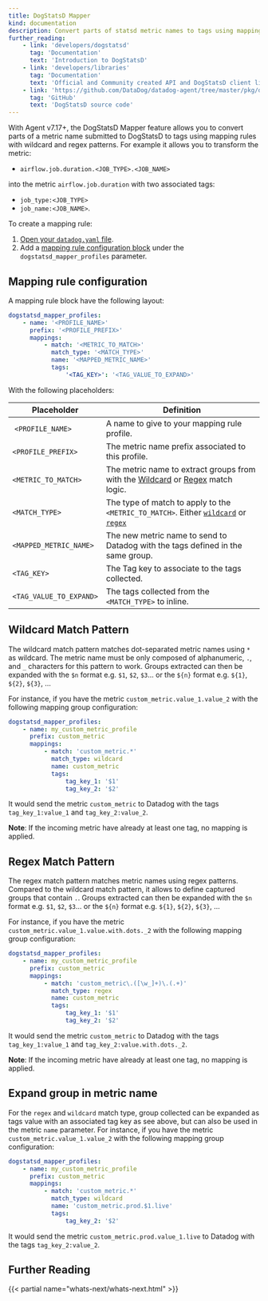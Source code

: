 ```yaml
---
title: DogStatsD Mapper
kind: documentation
description: Convert parts of statsd metric names to tags using mapping rules in DogStatsD.
further_reading:
    - link: 'developers/dogstatsd'
      tag: 'Documentation'
      text: 'Introduction to DogStatsD'
    - link: 'developers/libraries'
      tag: 'Documentation'
      text: 'Official and Community created API and DogStatsD client libraries'
    - link: 'https://github.com/DataDog/datadog-agent/tree/master/pkg/dogstatsd'
      tag: 'GitHub'
      text: 'DogStatsD source code'
---
```


With Agent v7.17+, the DogStatsD Mapper feature allows you to convert parts of a metric name submitted to DogStatsD to tags using mapping rules with wildcard and regex patterns. For example it allows you to transform the metric:

- `airflow.job.duration.<JOB_TYPE>.<JOB_NAME>`

into the metric `airflow.job.duration` with two associated tags:

- `job_type:<JOB_TYPE>`
- `job_name:<JOB_NAME>`.

To create a mapping rule:

1. [Open your `datadog.yaml` file][1].
2. Add a [mapping rule configuration block](#mapping-rule-configuration) under the `dogstatsd_mapper_profiles` parameter.

## Mapping rule configuration

A mapping rule block have the following layout:

```yaml
dogstatsd_mapper_profiles:
    - name: '<PROFILE_NAME>'
      prefix: '<PROFILE_PREFIX>'
      mappings:
          - match: '<METRIC_TO_MATCH>'
            match_type: '<MATCH_TYPE>'
            name: '<MAPPED_METRIC_NAME>'
            tags:
                '<TAG_KEY>': '<TAG_VALUE_TO_EXPAND>'
```

With the following placeholders:

| Placeholder             |  Definition                                                                                                                               |
| ----------------------- | ----------------------------------------------------------------------------------------------------------------------------------------- |
|  `<PROFILE_NAME>`       | A name to give to your mapping rule profile.                                                                                              |
| `<PROFILE_PREFIX>`      | The metric name prefix associated to this profile.                                                                                        |
| `<METRIC_TO_MATCH>`     | The metric name to extract groups from with the [Wildcard](#wildcard-match-pattern) or [Regex](#regex-match-pattern) match logic.         |
| `<MATCH_TYPE>`          | The type of match to apply to the `<METRIC_TO_MATCH>`. Either [`wildcard`](#wildcard-match-pattern) or [`regex`](#regex-match-pattern)    |
| `<MAPPED_METRIC_NAME>`  | The new metric name to send to Datadog with the tags defined in the same group.                                                           |
| `<TAG_KEY>`             | The Tag key to associate to the tags collected.                                                                                           |
| `<TAG_VALUE_TO_EXPAND>` | The tags collected from the `<MATCH_TYPE>` to inline.                                                                                     |

## Wildcard Match Pattern

The wildcard match pattern matches dot-separated metric names using `*` as wildcard. The metric name must be only composed of alphanumeric, `.`, and `_`  characters for this pattern to work.
Groups extracted can then be expanded with the `$n` format e.g. `$1`, `$2`, `$3`... or the `${n}` format e.g. `${1}`, `${2}`, `${3}`, ...

For instance, if you have the metric `custom_metric.value_1.value_2` with the following mapping group configuration:

```yaml
dogstatsd_mapper_profiles:
    - name: my_custom_metric_profile
      prefix: custom_metric
      mappings:
          - match: 'custom_metric.*'
            match_type: wildcard
            name: custom_metric
            tags:
                tag_key_1: '$1'
                tag_key_2: '$2'
```

It would send the metric `custom_metric` to Datadog with the tags `tag_key_1:value_1` and `tag_key_2:value_2`.

**Note**: If the incoming metric have already at least one tag, no mapping is applied.

## Regex Match Pattern

The regex match pattern matches metric names using regex patterns. Compared to the wildcard match pattern, it allows to define captured groups that contain `.`.
Groups extracted can then be expanded with the `$n` format e.g. `$1`, `$2`, `$3`... or the `${n}` format e.g. `${1}`, `${2}`, `${3}`, ...

For instance, if you have the metric `custom_metric.value_1.value.with.dots._2` with the following mapping group configuration:

```yaml
dogstatsd_mapper_profiles:
    - name: my_custom_metric_profile
      prefix: custom_metric
      mappings:
          - match: 'custom_metric\.([\w_]+)\.(.+)'
            match_type: regex
            name: custom_metric
            tags:
                tag_key_1: '$1'
                tag_key_2: '$2'
```

It would send the metric `custom_metric` to Datadog with the tags `tag_key_1:value_1` and `tag_key_2:value.with.dots._2`.

**Note**: If the incoming metric have already at least one tag, no mapping is applied.

## Expand group in metric name

For the `regex` and `wildcard` match type, group collected can be expanded as tags value with an associated tag key as see above, but can also be used in the metric `name` parameter. For instance, if you have the metric `custom_metric.value_1.value_2` with the following mapping group configuration:

```yaml
dogstatsd_mapper_profiles:
    - name: my_custom_metric_profile
      prefix: custom_metric
      mappings:
          - match: 'custom_metric.*'
            match_type: wildcard
            name: 'custom_metric.prod.$1.live'
            tags:
                tag_key_2: '$2'
```

It would send the metric `custom_metric.prod.value_1.live` to Datadog with the tags `tag_key_2:value_2`.

## Further Reading

{{< partial name="whats-next/whats-next.html" >}}

[1]: /agent/guide/agent-configuration-files/#agent-main-configuration-file

